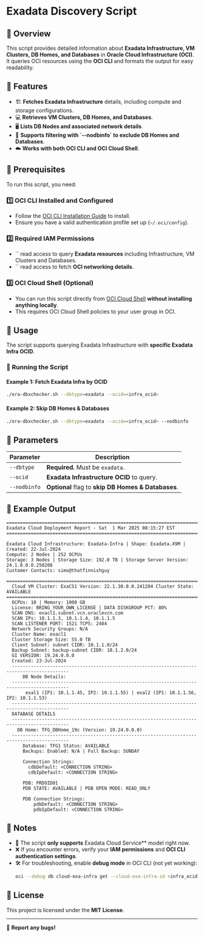 # **Exadata Discovery Script**

## 📌 **Overview**

This script provides detailed information about **Exadata Infrastructure, VM Clusters, DB Homes, and Databases** in **Oracle Cloud Infrastructure (OCI)**. It queries OCI resources using the **OCI CLI** and formats the output for easy readability.

## 🔹 **Features**

- 🏗️ **Fetches Exadata Infrastructure** details, including compute and storage configurations.
- 💻 **Retrieves VM Clusters, DB Homes, and Databases**.
- 🖥️ **Lists DB Nodes and associated network details**.
- 🚀 **Supports filtering with ****\`--nodbinfo\`**** to exclude DB Homes and Databases**.
- ☁️ **Works with both OCI CLI and OCI Cloud Shell**.

## 🔹 **Prerequisites**

To run this script, you need:

### **1️⃣ OCI CLI Installed and Configured**

- Follow the [OCI CLI Installation Guide](https://docs.oracle.com/en-us/iaas/Content/API/SDKDocs/cliinstall.htm) to install.
- Ensure you have a valid authentication profile set up (`~/.oci/config`).

### **2️⃣ Required IAM Permissions**

- \`\` read access to query **Exadata resources** including Infrastructure, VM Clusters and Databases.
- \`\` read access to fetch **OCI networking details**.

### **3️⃣ OCI Cloud Shell (Optional)**

- You can run this script directly from [OCI Cloud Shell](https://docs.oracle.com/en-us/iaas/Content/API/Concepts/cloudshell.htm) **without installing anything locally**.
- This requires OCI Cloud Shell policies to your user group in OCI.

## 🔹 **Usage**

The script supports querying Exadata Infrastructure with **specific Exadata Infra OCID**.

### **🔹 Running the Script**

#### **Example 1: Fetch Exadata Infra by OCID**

```sh
./ora-dbxchecker.sh --dbtype=exadata --ocid=<infra_ocid>
```

#### **Example 2: Skip DB Homes & Databases**

```sh
./ora-dbxchecker.sh --dbtype=exadata --ocid=<infra_ocid> --nodbinfo
```

## 🔹 **Parameters**

| **Parameter** | **Description**                                     |
| ------------- | --------------------------------------------------- |
| `--dbtype`    | **Required.** Must be `exadata`.                    |
| `--ocid`      | **Exadata Infrastructure OCID** to query.           |
| `--nodbinfo`  | **Optional** flag to **skip DB Homes & Databases**. |

## 🔹 **Example Output**

```
============================================================================================
Exadata Cloud Deployment Report - Sat  1 Mar 2025 08:15:27 EST
============================================================================================

Exadata Cloud Infrastructure: Exadata-Infra | Shape: Exadata.X9M | Created: 22-Jul-2024
Compute: 2 Nodes | 252 OCPUs
Storage: 3 Nodes | Storage Size: 192.0 TB | Storage Server Version: 24.1.8.0.0.250208
Customer Contacts: simo@thatfinnishguy

============================================================================================
  Cloud VM Cluster: ExaCS1 Version: 22.1.30.0.0.241204 Cluster State: AVAILABLE
============================================================================================
  OCPUs: 10 | Memory: 1000 GB
  License: BRING_YOUR_OWN_LICENSE | DATA DISKGROUP PCT: 80%
  SCAN DNS: exacl1.subnet.vcn.oraclevcn.com
  SCAN IPs: 10.1.1.3, 10.1.1.4, 10.1.1.5
  SCAN LISTENER PORT: 1521 TCPS: 2484
  Network Security Groups: N/A
  Cluster Name: exacl1
  Cluster Storage Size: 55.0 TB
  Client Subnet: subnet CIDR: 10.1.1.0/24
  Backup Subnet: backup-subnet CIDR: 10.1.2.0/24
  GI VERSION: 19.24.0.0.0
  Created: 23-Jul-2024
  -------------------------------------------------------------------------------------------
      DB Node Details:
  -------------------------------------------------------------------------------------------
       exal1 (IP1: 10.1.1.45, IP2: 10.1.1.55) | exal2 (IP1: 10.1.1.56, IP2: 10.1.1.53)
  -------------------------------------------------------------------------------------------
  DATABASE DETAILS
  -------------------------------------------------------------------------------------------
    DB Home: TFG_DBHome_19c (Version: 19.24.0.0.0)
  -------------------------------------------------------------------------------------------
      Database: TFG1 Status: AVAILABLE
      Backups: Enabled: N/A | Full Backup: SUNDAY

      Connection Strings:
        cdbDefault: <CONNECTION STRING>
        cdbIpDefault: <CONNECTION STRING>

      PDB: PRDOID01
      PDB STATE: AVAILABLE | PDB OPEN MODE: READ_ONLY

      PDB Connection Strings:
          pdbDefault: <CONNECTION STRING>
          pdbIpDefault: <CONNECTION STRING>
```

## 🔹 **Notes**

- 🛑 The script **only supports**  Exadata Cloud Service** model right now.
- ❌ If you encounter errors, verify your **IAM permissions** and **OCI CLI authentication settings**.
- 🛠️ For troubleshooting, enable **debug mode** in OCI CLI (not yet working):
  ```sh
  oci --debug db cloud-exa-infra get --cloud-exa-infra-id <infra_ocid>
  ```

## 🔹 **License**

This project is licensed under the **MIT License**.

---

🔹 **Report any bugs!**

